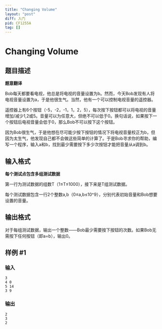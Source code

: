 ```yaml
---
title: "Changing Volume"
layout: "post"
diff: 入门
pid: CF1255A
tag: []
---
```


# Changing Volume

## 题目描述

**题意翻译**

Bob每天都要看电视，他总是将电视的音量设置为b。然而，今天Bob发现有人将电视音量设置为a，于是他很生气。当然，他有一个可以控制电视音量的遥控器。

遥控器上有6个按钮（-5，-2，-1，1，2，5），每次按下按钮都可以将电视的音量增加/减少1,2或5。音量可以为任意大，但绝不可以低于0。换句话说，如果按下一个按钮后电视音量会低于0，那么Bob不可以按下这个按钮。

因为Bob很生气，于是他想在尽可能少按下按钮的情况下将电视音量校正为b，但因为太生气，他发现自己都不会做这些简单的计算了。于是Bob寻求你的帮助，编写一个程序，输入a和b，找到最少需要按下多少次按钮才能把音量从a调到b。

## 输入格式

**每个测试点包含多组测试数据**

第一行为测试数据的组数T（1≤T≤1000），接下来是T组测试数据。

每个测试数据包含一行2个整数a,b（0≤a,b≤10^9），分别代表初始音量和Bob想要设置的音量。

## 输出格式

对于每组测试数据，输出一个整数——Bob最少需要按下按钮的次数。如果Bob无需按下任何按钮（即a=b），输出0。

## 样例 #1

### 输入

```
3
4 0
5 14
3 9

```

### 输出

```
2
3
2

```


